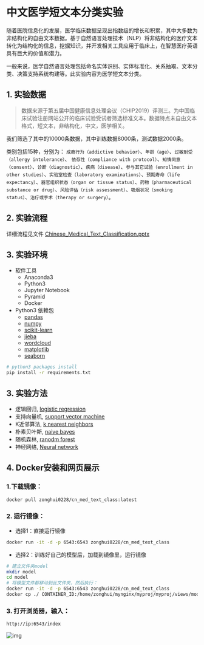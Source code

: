 # 中文医学短文本分类实验 #

随着医院信息化的发展，医学临床数据呈现出指数级的增长和积累，其中大多数为非结构化的自由文本数据。基于自然语言处理技术（NLP）将非结构化的医疗文本转化为结构化的信息，挖掘知识，并开发相关工具应用于临床上，在智慧医疗英语具有巨大的价值和潜力。

一般来说，医学自然语言处理包括命名实体识别、实体标准化、关系抽取、文本分类、决策支持系统构建等。此实验内容为医学短文本分类。

## 1. 实验数据

> 数据来源于第五届中国健康信息处理会议（CHIP2019）评测三。为中国临床试验注册网站公开的临床试验受试者筛选标准文本。数据特点未自由文本格式，短文本，非结构化，中文，医学相关。
>

我们筛选了其中的10000条数据，其中训练数据8000条，测试数据2000条。

类别包括15种，分别为： `成瘾行为（addictive behavior）`、`年龄（age）`、`过敏耐受（allergy intolerance）`、 `依存性（compliance with protocol）`、`知情同意（consent）`、`诊断（diagnostic）`、`疾病（disease）`、`参与其它试验（enrollment in other studies）`、`实验室检查（laboratory examinations）`、`预期寿命（life expectancy）`、`器官组织状态（organ or tissue status）`、`药物（pharmaceutical substance or drug）`、`风险评估（risk assessment）`、`吸烟状况（smoking status）`、`治疗或手术（therapy or surgery）`。

## 2. 实验流程
详细流程见文件 [Chinese_Medical_Text_Classification.pptx](https://github.com/zonghui0228/cn_med_text_class/blob/master/Chinese_Medical_Text_Classification.pptx)

## 3. 实验环境
* 软件工具
  * Anaconda3
  * Python3
  * Jupyter Notebook
  * Pyramid
  * Docker
* Python3 依赖包
  * [pandas](https://pypi.org/project/pandas/)
  * [numpy](https://pypi.org/project/numpy/)
  * [scikit-learn](https://pypi.org/project/scikit-learn/)
  * [jieba](https://pypi.org/project/jieba/)
  * [wordcloud](https://pypi.org/project/wordcloud/)
  * [matplotlib](https://pypi.org/project/matplotlib/)
  * [seaborn](https://pypi.org/project/seaborn/)

```Bash
# python3 packages install
pip install -r requirements.txt
```

## 3. 实验方法
* 逻辑回归, [logistic regression](https://github.com/zonghui0228/cn_med_text_class/blob/master/models/LR/logistic_regression.ipynb)
* 支持向量机, [support vector machine](https://github.com/zonghui0228/cn_med_text_class/blob/master/models/SVM/support_vector_machine.ipynb)
* K近邻算法, [k nearest neighbors](https://github.com/zonghui0228/cn_med_text_class/blob/master/models/kNN/k_nearest_neighbors.ipynb)
* 朴素贝叶斯, [naive bayes](https://github.com/zonghui0228/cn_med_text_class/blob/master/models/NB/naive_bayes.ipynb)
* 随机森林, [ranodm forest](https://github.com/zonghui0228/cn_med_text_class/blob/master/models/RF/random_forest.ipynb)
* 神经网络, [Neural network](https://github.com/zonghui0228/cn_med_text_class/blob/master/models/NN/neural_network.ipynb)

## 4. Docker安装和网页展示
### 1.下载镜像：
```Bash
docker pull zonghui0228/cn_med_text_class:latest
```
### 2. 运行镜像：
* 选择1：直接运行镜像
```Bash
docker run -it -d -p 6543:6543 zonghui0228/cn_med_text_class
```
* 选择2：训练好自己的模型后，加载到镜像里，运行镜像
```Bash
# 建立文件夹model
mkdir model
cd model
# 将模型文件都移动到此文件夹，然后执行：
docker run -it -d -p 6543:6543 zonghui0228/cn_med_text_class
docker cp ./ CONTAINER_ID:/home/zonghui/mynginx/myproj/myproj/views/model/mymodel
```
### 3. 打开浏览器，输入：
```Bash
http://ip:6543/index
```

![img](https://github.com/zonghui0228/cn_med_text_class/blob/master/img/docker_6543.png)

